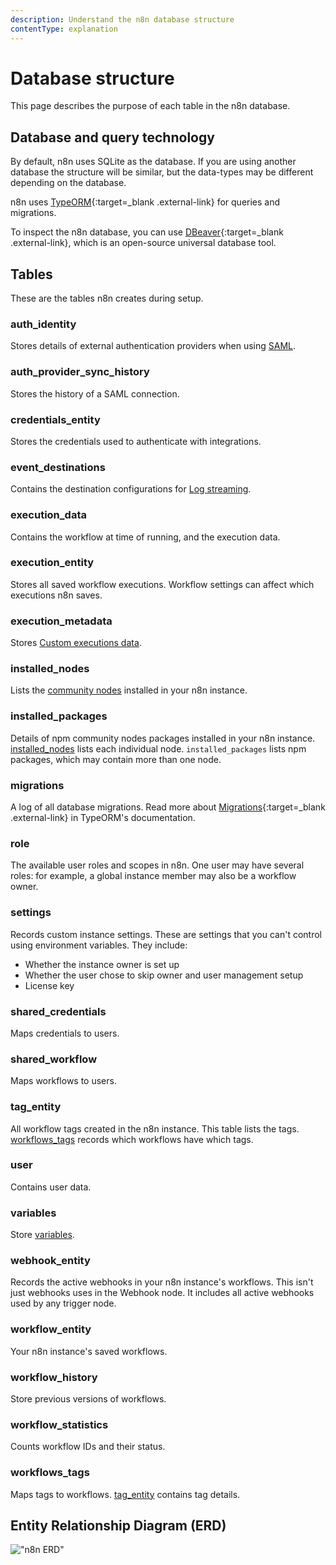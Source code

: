 ```yaml
---
description: Understand the n8n database structure
contentType: explanation
---
```


# Database structure

This page describes the purpose of each table in the n8n database.

## Database and query technology

By default, n8n uses SQLite as the database. If you are using another database the structure will be similar, but the data-types may be different depending on the database.

n8n uses [TypeORM](https://github.com/typeorm/typeorm){:target=_blank .external-link} for queries and migrations.

To inspect the n8n database, you can use [DBeaver](https://dbeaver.io){:target=_blank .external-link}, which is an open-source universal database tool.

## Tables

These are the tables n8n creates during setup.
<!-- vale off -->
### auth_identity

Stores details of external authentication providers when using [SAML](/user-management/saml/).

### auth_provider_sync_history

Stores the history of a SAML connection.

### credentials_entity

Stores the credentials used to authenticate with integrations.

### event_destinations

Contains the destination configurations for [Log streaming](/log-streaming/).

### execution_data

Contains the workflow at time of running, and the execution data.

### execution_entity

Stores all saved workflow executions. Workflow settings can affect which executions n8n saves.

### execution_metadata

Stores [Custom executions data](/workflows/executions/custom-executions-data/).

### installed_nodes

Lists the [community nodes](/integrations/community-nodes/installation/) installed in your n8n instance.

### installed_packages

Details of npm community nodes packages installed in your n8n instance. [installed_nodes](#installed_nodes) lists each individual node. `installed_packages` lists npm packages, which may contain more than one node.

### migrations

A log of all database migrations. Read more about [Migrations](https://github.com/typeorm/typeorm/blob/master/docs/migrations.md){:target=_blank .external-link} in TypeORM's documentation.

### role

The available user roles and scopes in n8n. One user may have several roles: for example, a global instance member may also be a workflow owner.

### settings

Records custom instance settings. These are settings that you can't control using environment variables. They include:

* Whether the instance owner is set up
* Whether the user chose to skip owner and user management setup
* License key

### shared_credentials

Maps credentials to users.

### shared_workflow

Maps workflows to users.

### tag_entity

All workflow tags created in the n8n instance. This table lists the tags. [workflows_tags](#workflows_tags) records which workflows have which tags.

### user

Contains user data.

### variables

Store [variables](/code/variables/).

### webhook_entity

Records the active webhooks in your n8n instance's workflows. This isn't just webhooks uses in the Webhook node. It includes all active webhooks used by any trigger node.

### workflow_entity

Your n8n instance's saved workflows.

### workflow_history

Store previous versions of workflows.

### workflow_statistics

Counts workflow IDs and their status.

### workflows_tags

Maps tags to workflows. [tag_entity](#tag_entity) contains tag details.

## Entity Relationship Diagram (ERD)

!["n8n ERD"](/_images/hosting/architecture/n8n-database-diagram.png)

<!-- vale on -->
